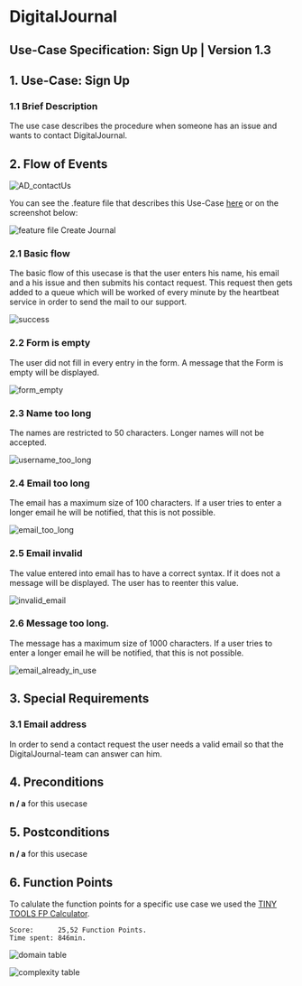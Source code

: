 # DigitalJournal
## Use-Case Specification: Sign Up | Version 1.3

## 1. Use-Case: Sign Up

### 1.1 Brief Description

The use case describes the procedure when someone has an issue and wants to contact DigitalJournal. 

## 2. Flow of Events

![AD_contactUs](Activity_Diagram_contactUs.png)

You can see the .feature file that describes this Use-Case [here](https://github.com/Toaster996/softwareengineering/blob/master/DigitalJournal/src/test/resources/features/ContactUs.feature) or on the screenshot below:

![feature file Create Journal](https://github.com/Toaster996/softwareengineering/blob/master/DigitalJournal/src/test/resources/features/ContactUs.png?raw=true)

### 2.1 Basic flow

The basic flow of this usecase is that the user enters his name, his email and a his issue and then submits his contact request. This request then gets added to a queue which will be worked of every minute by the heartbeat service in order to send the mail to our support. 

![success](success.png)

### 2.2 Form is empty

The user did not fill in every entry in the form. A message that the Form is empty will be displayed.

![form_empty](empty_form.png)

### 2.3 Name too long

The names are restricted to 50 characters. Longer names will not be accepted.

![username_too_long](name_too_long.png)

### 2.4 Email too long

The email has a maximum size of 100 characters. If a user tries to enter a longer email he will be notified, that this is not possible.

![email_too_long](email_too_long.png)

### 2.5 Email invalid

The value entered into email has to have a correct syntax. If it does not a message will be displayed. The user has to reenter this value.

![invalid_email](email_invalid.png) 

### 2.6 Message too long.

The message has a maximum size of 1000 characters. If a user tries to enter a longer email he will be notified, that this is not possible.

![email_already_in_use](message_too_long.png)


## 3. Special Requirements

### 3.1 Email address

In order to send a contact request the user needs a valid email so that the DigitalJournal-team can answer can him.

## 4. Preconditions

**n / a** for this usecase

## 5. Postconditions

**n / a** for this usecase

## 6. Function Points

To calulate the function points for a specific use case we used the [TINY TOOLS FP Calculator](http://groups.umd.umich.edu/cis/course.des/cis525/js/f00/harvey/FP_Calc.html).

    Score:      25,52 Function Points. 
    Time spent: 846min.

![domain table](_dct.PNG)

![complexity table](_cat.PNG)
